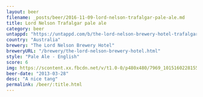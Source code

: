 ```yaml
---
layout: beer
filename: _posts/beer/2016-11-09-lord-nelson-trafalgar-pale-ale.md
title: Lord Nelson Trafalgar pale ale
category: beer
untappd: "https://untappd.com/b/the-lord-nelson-brewery-hotel-trafalgar-pale-ale/43692"
country: "Australia"
brewery: "The Lord Nelson Brewery Hotel"
breweryURL: "/brewery/the-lord-nelson-brewery-hotel.html"
style: "Pale Ale - English"
score: 6
img: https://scontent.xx.fbcdn.net/v/t1.0-0/p480x480/7969_10151602281553745_212370865_n.jpg?_nc_cat=100&_nc_ht=scontent.xx&oh=e43e6eadf8af2cfb4e99dc6afcb99052&oe=5CAF4A71
beer-date: "2013-03-28"
desc: "A nice tang"
permalink: /beer/:title.html
---
```


